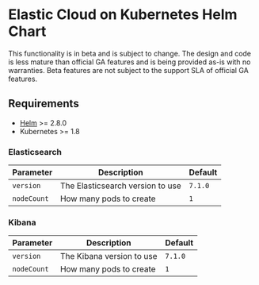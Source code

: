 # Elastic Cloud on Kubernetes Helm Chart

This functionality is in beta and is subject to change. The design and code is less mature than official GA features and is being provided as-is with no warranties. Beta features are not subject to the support SLA of official GA features.

## Requirements

* [Helm](https://helm.sh/) >= 2.8.0
* Kubernetes >= 1.8

### Elasticsearch

| Parameter                  | Description                                                                                                                                                                                                                                                                                                                | Default                                                                                                                   |
| -------------------------- | -------------------------------------------------------------------------------------------------------------------------------------------------------------------------------------------------------------------------------------------------------------------------------------------------------------------------- | ------------------------------------------------------------------------------------------------------------------------- |
| `version`              | The Elasticsearch version to use | `7.1.0` |
| `nodeCount`            | How many pods to create          | `1`     |

### Kibana

| Parameter                  | Description                                                                                                                                                                                                                                                                                                                | Default                                                                                                                   |
| -------------------------- | -------------------------------------------------------------------------------------------------------------------------------------------------------------------------------------------------------------------------------------------------------------------------------------------------------------------------- | ------------------------------------------------------------------------------------------------------------------------- |
| `version`              | The Kibana version to use | `7.1.0` |
| `nodeCount`            | How many pods to create          | `1`     |
